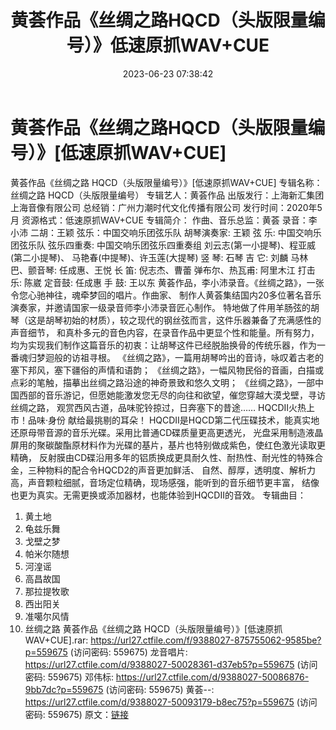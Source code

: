 ﻿---
title: 黄荟作品《丝绸之路HQCD（头版限量编号）》低速原抓WAV+CUE
date: 2023-06-23 07:38:42
categories: 古典音乐、新世纪、纯音雅乐
tags: 纯音雅乐
---
# 黄荟作品《丝绸之路HQCD（头版限量编号）》[低速原抓WAV+CUE]

黄荟作品《丝绸之路 HQCD（头版限量编号）》[低速原抓WAV+CUE]
专辑名称：丝绸之路 HQCD（头版限量编号）
专辑艺人：黄荟作品
出版发行：上海新汇集团上海音像有限公司
总经销：广州力潮时代文化传播有限公司
发行时间：2020年5月
资源格式：低速原抓WAV+CUE
专辑简介：
作曲、音乐总监：黄荟 录音：李小沛
二胡：王颖
弦乐：中国交响乐团弦乐队
胡琴演奏家: 王颖
弦 乐: 中国交响乐团弦乐队
弦乐四重奏: 中国交响乐团弦乐四重奏组
刘云志(第一小提琴)、程亚威(第二小提琴)、
马艳春(中提琴)、许玉莲(大提琴)
竖 琴: 石琴
吉 它: 刘麟
马林巴、颤音琴: 任成惠、王悦
长 笛: 倪志杰、曹蕾
弹布尔、热瓦甫: 阿里木江
打击乐: 陈崴
定音鼓: 任成惠
手 鼓: 王以东
黄荟作品，李小沛录音。《丝绸之路》，一张令您心驰神往，魂牵梦回的唱片。作曲家、
制作人黄荟集结国内20多位著名音乐演奏家，并邀请国家一级录音师李小沛录音匠心制作。
特地做了件用羊肠弦的胡琴（这是胡琴初始的材质），较之现代的钢丝弦而言，这件乐器兼备了充满感性的声音细节，
和真朴多元的音色内容，在录音作品中更显个性和能量。所有努力，
均为实现我们制作这篇音乐的初衷：让胡琴这件已经脱胎换骨的传统乐器，作为一番魂归梦迴般的访祖寻根。
《丝绸之路》，一篇用胡琴吟出的音诗，咏叹着古老的塞下邦风，塞下疆俗的声情和语韵；
《丝绸之路》，一幅风物民俗的音画，白描或点彩的笔触，描摹出丝绸之路沿途的神奇景致和悠久文明；
《丝绸之路》，一部中国西部的音乐游记，但愿她能激发您无尽的向往和欲望，催您穿越大漠戈壁，寻访丝绸之路，
观赏西风古道，品味驼铃掠过，日奔塞下的昔途……
HQCDII火热上市！品味·身份 献给最挑剔的耳朵！
HQCDII是HQCD第二代压碟技术，能真实地还原母带音源的音乐光碟。采用比普通CD碟质量更高更透光，
光盘采用制造液晶屏用的聚碳酸酯原材料作为光碟的基片，基片也特别做成紫色，使红色激光读取更精确，
反射膜由CD碟沿用多年的铝质换成更具耐久性、耐热性、耐光性的特殊合金，三种物料的配合令HQCD2的声音更加鲜活、
自然、醇厚，透明度、解析力高，声音颗粒细腻，音场定位精确，现场感强，能听到的音乐细节更丰富，
结像也更为真实。无需更换或添加器材，也能体验到HQCDII的音效。
专辑曲目：
01. 黄土地
02. 龟兹乐舞
03. 戈壁之梦
04. 帕米尔随想
05. 河湟谣
06. 高昌故国
07. 那拉提牧歌
08. 西出阳关
09. 准噶尔风情
10. 丝绸之路
黄荟作品《丝绸之路 HQCD（头版限量编号）》[低速原抓WAV+CUE].rar: https://url27.ctfile.com/f/9388027-875755062-9585be?p=559675
(访问密码: 559675)
龙音唱片: https://url27.ctfile.com/d/9388027-50028361-d37eb5?p=559675
(访问密码: 559675)
邓伟标: https://url27.ctfile.com/d/9388027-50086876-9bb7dc?p=559675
(访问密码: 559675)
黄荟--: https://url27.ctfile.com/d/9388027-50093179-b8ec75?p=559675
(访问密码: 559675)
原文：[链接](https://blog.sina.com.cn/s/blog_1647c7e76010312gf.html)